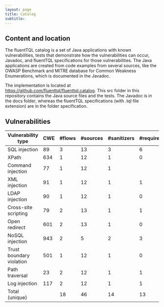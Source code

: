 ```yaml
---
layout: page
title: Catalog
subtitle: 
---
```




## Content and location

The fluentTQL catalog is a set of Java applications with known vulnerabilities, tests that demonstrate how the vulnerabilities can occur,  Javadoc, and fluentTQL specifications for those vulnerabilities. The Java applications are created from code examples from several sources, like the OWASP Benchmark and MITRE database for Common Weakness Enumerations, which is documented in the Javadoc. 

The implementation is located at https://github.com/fluenttql/fluenttql.catalog. This src folder in this repository contains the Java source files and the tests. The Javadoc is in the docs folder, whereas the fluentTQL specifications (with .tql file extension) are in the folder specification. 

## Vulnerabilities

| Vulnerability type | CWE | #flows | #sources | #sanitizers | #requiredPropagators | #sinks | Total
| ------ | ------ | ------ | ------ | ------ | ------ | ------ | ------ |
| SQL injection | 89 | 3 | 13 | 3 | 6 | 10 | 32 |
| XPath | 634 | 1 | 12 | 1 | 0 | 12 | 25 |
| Command injection | 77 | 1 | 12 | 1 |  | 1 | 15 |
| XML injection | 91 | 1 | 12 | 1 | 1 | 4 | 17 |
| LDAP injection | 90| 1 | 12 | 1 | 0 | 8 | 21 |
| Cross-site scripting | 79 | 2 | 13 | 1 | 1 | 3 | 18 |
| Open redirect | 601 | 2 | 13 | 1 | 0 | 2 | 16 |
| NoSQL injection | 943 | 2 | 5 | 2 | 3 | 2 | 12 |
| Trust boundary violation | 501 | 1 | 12 | 1 | 0 | 1 | 15 |
| Path traversal | 23 | 2 | 12 | 1 | 1 | 2 | 16 |
| Log injection | 117 | 2 | 12 | 1 | 1 | 4 | 18 |
| Total (unique) |  | 18 | 46 | 14 | 13 | 49 | 122 |
